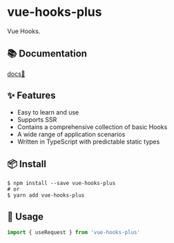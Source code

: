 # vue-hooks-plus

Vue Hooks.

## 📚 Documentation

[docs📒](http://43.138.187.142:9000/vue-hooks-plus/docs/)

## ✨ Features

- Easy to learn and use
- Supports SSR
- Contains a comprehensive collection of basic Hooks
- A wide range of application scenarios
- Written in TypeScript with predictable static types

## 📦 Install

```
$ npm install --save vue-hooks-plus
# or
$ yarn add vue-hooks-plus
```

## 🔨 Usage

```typescript
import { useRequest } from 'vue-hooks-plus'
```
